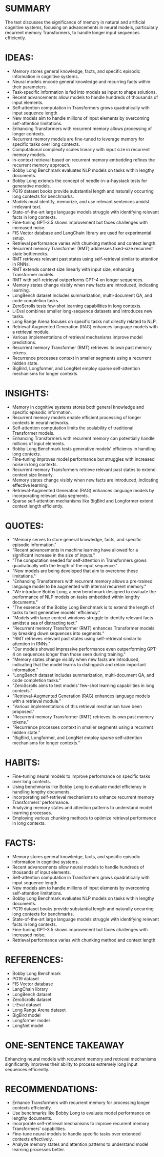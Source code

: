 # SUMMARY
The text discusses the significance of memory in natural and artificial cognitive systems, focusing on advancements in neural models, particularly recurrent memory Transformers, to handle longer input sequences efficiently.

# IDEAS:
- Memory stores general knowledge, facts, and specific episodic information in cognitive systems.
- Neural models encode general knowledge and recurring facts within their parameters.
- Task-specific information is fed into models as input to shape solutions.
- Recent advancements allow models to handle hundreds of thousands of input elements.
- Self-attention computation in Transformers grows quadratically with input sequence length.
- New models aim to handle millions of input elements by overcoming self-attention limitations.
- Enhancing Transformers with recurrent memory allows processing of longer contexts.
- Recurrent memory models are fine-tuned to leverage memory for specific tasks over long contexts.
- Computational complexity scales linearly with input size in recurrent memory models.
- In-context retrieval based on recurrent memory embedding refines the recurrent memory approach.
- Bobby Long Benchmark evaluates NLP models on tasks within lengthy documents.
- Bobby Long extends the concept of needle-in-a-haystack tests for generative models.
- PG19 dataset books provide substantial length and naturally occurring long contexts for benchmarks.
- Models must identify, memorize, and use relevant sentences amidst irrelevant text.
- State-of-the-art large language models struggle with identifying relevant facts in long contexts.
- Fine-tuning GPT-3.5 shows improvement but faces challenges with increased noise.
- FIS Vector database and LangChain library are used for experimental setup.
- Retrieval performance varies with chunking method and context length.
- Recurrent memory Transformer (RMT) addresses fixed-size recurrent state bottlenecks.
- RMT retrieves relevant past states using self-retrieval similar to attention in RNNs.
- RMT extends context size linearly with input size, enhancing Transformer models.
- RMT with self-retrieval outperforms GPT-4 on longer sequences.
- Memory states change visibly when new facts are introduced, indicating learning.
- LongBench dataset includes summarization, multi-document QA, and code completion tasks.
- ZeroScrolls tests few-shot learning capabilities in long contexts.
- L-Eval combines smaller long-sequence datasets and introduces new tasks.
- Long Range Arena focuses on specific tasks not directly related to NLP.
- Retrieval-Augmented Generation (RAG) enhances language models with a retrieval module.
- Various implementations of retrieval mechanisms improve model predictions.
- Recurrent memory Transformer (RMT) retrieves its own past memory tokens.
- Recurrence processes context in smaller segments using a recurrent hidden state.
- BigBird, Longformer, and LongNet employ sparse self-attention mechanisms for longer contexts.

# INSIGHTS:
- Memory in cognitive systems stores both general knowledge and specific episodic information.
- Recurrent memory models enable efficient processing of longer contexts in neural networks.
- Self-attention computation limits the scalability of traditional Transformer models.
- Enhancing Transformers with recurrent memory can potentially handle millions of input elements.
- Bobby Long Benchmark tests generative models' efficiency in handling long contexts.
- Fine-tuning improves model performance but struggles with increased noise in long contexts.
- Recurrent memory Transformers retrieve relevant past states to extend context size linearly.
- Memory states change visibly when new facts are introduced, indicating effective learning.
- Retrieval-Augmented Generation (RAG) enhances language models by incorporating relevant data segments.
- Sparse self-attention mechanisms like BigBird and Longformer extend context length efficiently.

# QUOTES:
- "Memory serves to store general knowledge, facts, and specific episodic information."
- "Recent advancements in machine learning have allowed for a significant increase in the size of inputs."
- "The computation needed for self-attention in Transformers grows quadratically with the length of the input sequence."
- "New models are being developed that aim to overcome these limitations."
- "Enhancing Transformers with recurrent memory allows a pre-trained language model to be augmented with internal recurrent memory."
- "We introduce Bobby Long, a new benchmark designed to evaluate the performance of NLP models on tasks embedded within lengthy documents."
- "The essence of the Bobby Long Benchmark is to extend the length of tasks to test generative models' efficiency."
- "Models with large context windows struggle to identify relevant facts amidst a sea of distracting text."
- "Recurrent memory Transformer (RMT) enhances Transformer models by breaking down sequences into segments."
- "RMT retrieves relevant past states using self-retrieval similar to attention in RNNs."
- "Our models showed impressive performance even outperforming GPT-4 on sequences longer than those seen during training."
- "Memory states change visibly when new facts are introduced, indicating that the model learns to distinguish and retain important information."
- "LongBench dataset includes summarization, multi-document QA, and code completion tasks."
- "ZeroScrolls aims to test models' few-shot learning capabilities in long contexts."
- "Retrieval-Augmented Generation (RAG) enhances language models with a retrieval module."
- "Various implementations of this retrieval mechanism have been proposed."
- "Recurrent memory Transformer (RMT) retrieves its own past memory tokens."
- "Recurrence processes context in smaller segments using a recurrent hidden state."
- "BigBird, Longformer, and LongNet employ sparse self-attention mechanisms for longer contexts."

# HABITS:
- Fine-tuning neural models to improve performance on specific tasks over long contexts.
- Using benchmarks like Bobby Long to evaluate model efficiency in handling lengthy documents.
- Incorporating self-retrieval mechanisms to enhance recurrent memory Transformers' performance.
- Analyzing memory states and attention patterns to understand model learning processes.
- Employing various chunking methods to optimize retrieval performance in long contexts.

# FACTS:
- Memory stores general knowledge, facts, and specific episodic information in cognitive systems.
- Recent advancements allow neural models to handle hundreds of thousands of input elements.
- Self-attention computation in Transformers grows quadratically with input sequence length.
- New models aim to handle millions of input elements by overcoming self-attention limitations.
- Bobby Long Benchmark evaluates NLP models on tasks within lengthy documents.
- PG19 dataset books provide substantial length and naturally occurring long contexts for benchmarks.
- State-of-the-art large language models struggle with identifying relevant facts in long contexts.
- Fine-tuning GPT-3.5 shows improvement but faces challenges with increased noise.
- Retrieval performance varies with chunking method and context length.

# REFERENCES:
- Bobby Long Benchmark
- PG19 dataset
- FIS Vector database
- LangChain library
- LongBench dataset
- ZeroScrolls dataset
- L-Eval dataset
- Long Range Arena dataset
- BigBird model
- Longformer model
- LongNet model

# ONE-SENTENCE TAKEAWAY
Enhancing neural models with recurrent memory and retrieval mechanisms significantly improves their ability to process extremely long input sequences efficiently.

# RECOMMENDATIONS:
- Enhance Transformers with recurrent memory for processing longer contexts efficiently.
- Use benchmarks like Bobby Long to evaluate model performance on lengthy documents.
- Incorporate self-retrieval mechanisms to improve recurrent memory Transformers' capabilities.
- Fine-tune neural models to handle specific tasks over extended contexts effectively.
- Analyze memory states and attention patterns to understand model learning processes better.